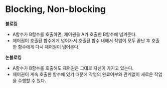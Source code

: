 # Blocking, Non-blocking

**블로킹**

- A함수가 B함수를 호출하면, 제어권을 A가 호출한 B함수에 넘겨준다.
- 제어권이 호출된 함수에게 넘어가서 호출된 함수 내에서 작업이 모두 끝난 후 호출한 함수에게 다시 제어권이 넘어온다.

**논블로킹**

- A함수가 B함수를 호출해도 제어권은 그대로 자신이 가지고 있는다.
- 제어권이 계속 호출한 함수에 있기 때문에 작업의 완료여부와 관계없이 새로운 작업을 수행할 수 있다.
